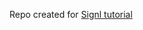 Repo created for [Signl tutorial](https://signl.uk/tutorial/index/how-to-create-a-dynamic-re-usable-follow-button-with-vuejs-laravel-and-watchable)
